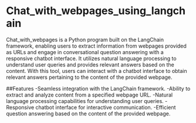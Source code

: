 # Chat_with_webpages_using_langchain
Chat_with_webpages is a Python program built on the LangChain framework, enabling users to extract information from webpages provided as URLs and engage in conversational question answering with a responsive chatbot interface. It utilizes natural language processing to understand user queries and provides relevant answers based on the content. With this tool, users can interact with a chatbot interface to obtain relevant answers pertaining to the content of the provided webpage.

##Features
    -Seamless integration with the LangChain framework.
    -Ability to extract and analyze content from a specified webpage URL.
    -Natural language processing capabilities for understanding user queries.
    -Responsive chatbot interface for interactive communication.
    -Efficient question answering based on the content of the provided webpage.
